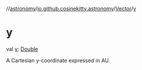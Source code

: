 //[astronomy](../../../index.md)/[io.github.cosinekitty.astronomy](../index.md)/[Vector](index.md)/[y](y.md)

# y

val [y](y.md): [Double](https://kotlinlang.org/api/latest/jvm/stdlib/kotlin-stdlib/kotlin/-double/index.html)

A Cartesian y-coordinate expressed in AU.
